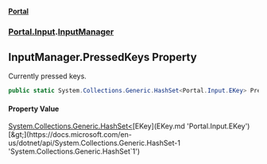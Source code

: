 #### [Portal](index.md 'index')
### [Portal.Input](Portal.Input.md 'Portal.Input').[InputManager](InputManager.md 'Portal.Input.InputManager')

## InputManager.PressedKeys Property

Currently pressed keys.

```csharp
public static System.Collections.Generic.HashSet<Portal.Input.EKey> PressedKeys { get; }
```

#### Property Value
[System.Collections.Generic.HashSet&lt;](https://docs.microsoft.com/en-us/dotnet/api/System.Collections.Generic.HashSet-1 'System.Collections.Generic.HashSet`1')[EKey](EKey.md 'Portal.Input.EKey')[&gt;](https://docs.microsoft.com/en-us/dotnet/api/System.Collections.Generic.HashSet-1 'System.Collections.Generic.HashSet`1')